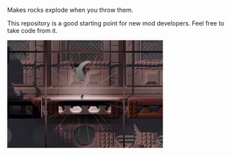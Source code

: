 Makes rocks explode when you throw them.

This repository is a good starting point for new mod developers. Feel free to take code from it.

![](boom.jpg)
